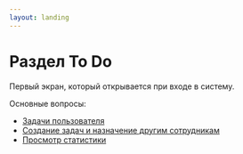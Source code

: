 ```yaml
---
layout: landing
---
```


# Раздел To Do

Первый экран, который открывается при входе в систему.

Основные вопросы:

* [Задачи пользователя](user-tasks.md)
* [Создание задач и назначение другим сотрудникам](creating-tasks.md)
* [Просмотр статистики](viewing-statistics.md)
